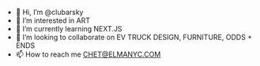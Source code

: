- 👋 Hi, I’m @clubarsky
- 👀 I’m interested in ART
- 🌱 I’m currently learning NEXT.JS
- 💞️ I’m looking to collaborate on EV TRUCK DESIGN, FURNITURE, ODDS + ENDS
- 📫 How to reach me CHET@ELMANYC.COM

<!---
clubarsky/clubarsky is a ✨ special ✨ repository because its `README.md` (this file) appears on your GitHub profile.
You can click the Preview link to take a look at your changes.
--->
